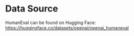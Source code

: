 # Data Source

HumanEval can be found on Hugging Face: https://huggingface.co/datasets/openai/openai_humaneval